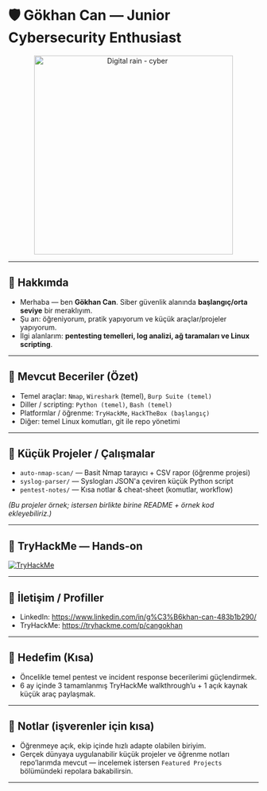 # 🛡️ Gökhan Can — Junior Cybersecurity Enthusiast

<p align="center">
  <img src="https://upload.wikimedia.org/wikipedia/commons/6/64/Digital_rain_animation_medium_letters_shine.gif" width="400" alt="Digital rain - cyber" />
</p>

---

## 👋 Hakkımda
- Merhaba — ben **Gökhan Can**. Siber güvenlik alanında **başlangıç/orta seviye** bir meraklıyım.  
- Şu an: öğreniyorum, pratik yapıyorum ve küçük araçlar/projeler yapıyorum.  
- İlgi alanlarım: **pentesting temelleri, log analizi, ağ taramaları ve Linux scripting**.

---

## 🧰 Mevcut Beceriler (Özet)
- Temel araçlar: `Nmap`, `Wireshark` (temel), `Burp Suite (temel)`  
- Diller / scripting: `Python (temel)`, `Bash (temel)`  
- Platformlar / öğrenme: `TryHackMe`, `HackTheBox (başlangıç)`  
- Diğer: temel Linux komutları, git ile repo yönetimi

---

## 📂 Küçük Projeler / Çalışmalar
- `auto-nmap-scan/` — Basit Nmap tarayıcı + CSV rapor (öğrenme projesi)  
- `syslog-parser/` — Syslogları JSON'a çeviren küçük Python script  
- `pentest-notes/` — Kısa notlar & cheat-sheet (komutlar, workflow)  

*(Bu projeler örnek; istersen birlikte birine README + örnek kod ekleyebiliriz.)*

---

## 🧪 TryHackMe — Hands-on
<p>
  <a href="https://tryhackme.com/p/cangokhan" target="_blank" rel="noopener noreferrer">
    <img src="https://img.shields.io/badge/TryHackMe-My%20Profile-FF6A00?logo=tryhackme&logoColor=white" alt="TryHackMe" />
  </a>
</p>

---

## 🔗 İletişim / Profiller
- LinkedIn: https://www.linkedin.com/in/g%C3%B6khan-can-483b1b290/  
- TryHackMe: https://tryhackme.com/p/cangokhan  

---

## 🎯 Hedefim (Kısa)
- Öncelikle temel pentest ve incident response becerilerimi güçlendirmek.  
- 6 ay içinde 3 tamamlanmış TryHackMe walkthrough’u + 1 açık kaynak küçük araç paylaşmak.

---

## 📌 Notlar (işverenler için kısa)
- Öğrenmeye açık, ekip içinde hızlı adapte olabilen biriyim.  
- Gerçek dünyaya uygulanabilir küçük projeler ve öğrenme notları repo’larımda mevcut — incelemek istersen `Featured Projects` bölümündeki repolara bakabilirsin.

---



<!---


gokhvncan/gokhvncan is a ✨ special ✨ repository because its `README.md` (this file) appears on your GitHub profile.
You can click the Preview link to take a look at your changes.
--->
